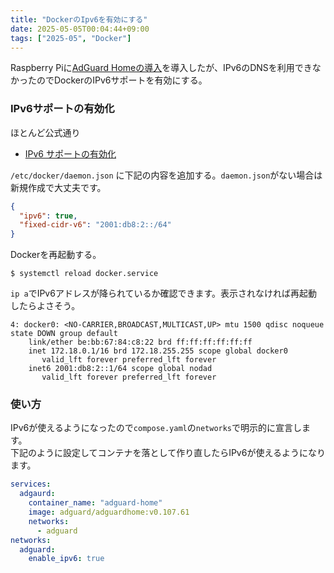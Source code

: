 ```yaml
---
title: "DockerのIpv6を有効にする"
date: 2025-05-05T00:04:44+09:00
tags: ["2025-05", "Docker"]
---
```


Raspberry Piに[AdGuard Homeの導入](/post/2025-02/adgurd-home-setup/)を導入したが、IPv6のDNSを利用できなかったのでDockerのIPv6サポートを有効にする。

### IPv6サポートの有効化

ほとんど公式通り
* [IPv6 サポートの有効化](https://docs.docker.jp/config/daemon/ipv6.html)

`/etc/docker/daemon.json` に下記の内容を追加する。`daemon.json`がない場合は新規作成で大丈夫です。
```json
{
  "ipv6": true,
  "fixed-cidr-v6": "2001:db8:2::/64"
}
```

Dockerを再起動する。
```shell
$ systemctl reload docker.service
```

`ip a`でIPv6アドレスが降られているか確認できます。表示されなければ再起動したらよさそう。

```
4: docker0: <NO-CARRIER,BROADCAST,MULTICAST,UP> mtu 1500 qdisc noqueue state DOWN group default
    link/ether be:bb:67:84:c8:22 brd ff:ff:ff:ff:ff:ff
    inet 172.18.0.1/16 brd 172.18.255.255 scope global docker0
       valid_lft forever preferred_lft forever
    inet6 2001:db8:2::1/64 scope global nodad
       valid_lft forever preferred_lft forever
```

### 使い方

IPv6が使えるようになったので`compose.yaml`の`networks`で明示的に宣言します。  
下記のように設定してコンテナを落として作り直したらIPv6が使えるようになります。

```yaml
services:
  adgaurd:
    container_name: "adguard-home"
    image: adguard/adguardhome:v0.107.61
    networks:
      - adguard
networks:
  adguard:
    enable_ipv6: true
```
